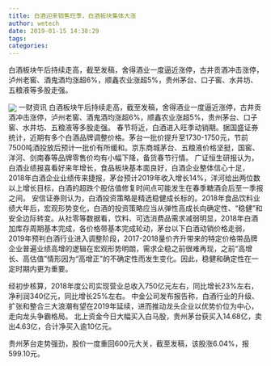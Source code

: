 ```yaml
---
title: 白酒迎来销售旺季，白酒板块集体大涨
author: wetech
date: 2019-01-15 14:38:29
tags: 
categories: 
---
```

白酒板块午后持续走高，截至发稿，舍得酒业一度逼近涨停，古井贡酒冲击涨停，泸州老窖、酒鬼酒均涨超6%，顺鑫农业涨超5%，贵州茅台、口子窖、水井坊、五粮液等多股走强。
<!-- more -->
<img align="center" border="0" src="https://imgcdn.yicai.com/uppics/images/2019/01/f3d564e7cbb91e49f315c4f7c07b5571.jpg" />
一财资讯
白酒板块午后持续走高，截至发稿，舍得酒业一度逼近涨停，古井贡酒冲击涨停，泸州老窖、酒鬼酒均涨超6%，顺鑫农业涨超5%，贵州茅台、口子窖、水井坊、五粮液等多股走强。
春节将近，白酒进入旺季动销期。据国盛证券统计，近期有多个白酒品牌调整价格。茅台一批价提升至1730-1750元，节前7500吨酒投放后预计一批价有所缓和。京东商城茅台、五粮液价格坚挺，国窖、洋河、剑南春等品牌零售价均有小幅下降，备货春节行情。
广证恒生研报认为，白酒业绩报喜看好来年增长，食品板块基本面良好，白酒企业整体信心十足，2018年白酒企业业绩传来捷报，茅台预计2019年收入增长14%，洋河给出两位数以上增长目标，白酒的超跌个股估值修复时间点可能发生在春季糖酒会后至一季报之间。
安信证券则认为，白酒投资策略是精选稳健成长标的。2018年食品饮料业绩大年后，宏观形势变化，白酒的投资策略应当从弹性高成长向确定性、“稳健”和安全边际转变。从社零等数据看，饮料、可选消费品需求减弱明显，2018年白酒加库存周期基本完成，各价格带基本完成轮动，茅台以下白酒动销价格走弱，2019年预判白酒行业进入调整阶段，2017-2018量价齐升带来的特定价格带品牌企业普遍业绩高增的逻辑在宏观形势明朗，需求企稳之前很难再现，之前“高增长、高估值”情形因为“高增正”的不确定性而发生变化。因此，稳健和确定性在一定时期内更为重要。
 
 
经初步核算，2018年度公司实现营业总收入750亿元左右，同比增长23%左右，净利润340亿元，同比增长25%左右。
中金公司发布报告称，白酒行业的升级、扩张和整合三大浪潮有望在2019年延续，进而推动龙头企业以优势价位为中心，走向龙头争霸格局。
北上资金今日大幅买入白马股，贵州茅台获买入14.68亿，卖出4.63亿，合计净买入逾10亿元。
贵州茅台走势强劲，股价一度重回600元大关，截至发稿，该股涨6.04%，报599.10元。
